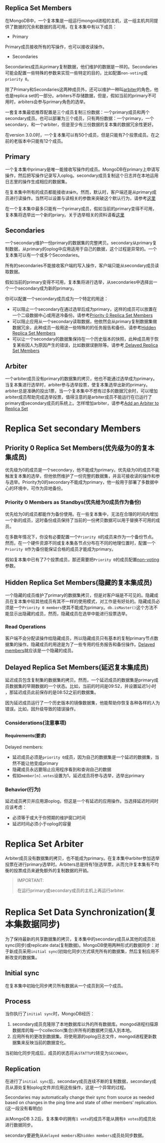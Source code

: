 ## Replica Set Members

在MongoDB中，一个复本集是一组运行mongod进程的主机，这一组主机共同提供了数据的冗余和数据的高可用。在复本集中有以下成员：

- Primary

Primary成员接收所有的写操作，也可以接收读操作。

- Secondaries

Secondaries成员从primary复制数据，他们维护的数据是一样的。Secondaries可能会配置一些特殊的参数来实现一些特定的目的，比如配置`non-voting`或`priority 0`。

除了Primary和Secondaries这两种成员外，还可以维护一种叫[arbiter](https://docs.mongodb.com/manual/core/replica-set-members/)的角色，他也是replica set的一部分。arbiters不存储数据，但是，假如当前的primary不可用时，arbiters会参与primary角色的选举。

一套复本集最低推荐配置是三个成员复制三份数据：一个primary成员和两个secondary成员。也可以部署为三个成员，只有两份数据：一个primary，一个secondary，和一个arbiter，但是至少有三份数据的复本集的数据冗余性更好。

在version 3.0.0时，一个复本集可以有50个成员，但是只能有7个投票成员。在之前的老版本中只能有12个成员。

## Primary

一个复本集中primary是唯一能接收写操作的成员。MongoDB在primary上申请写操作，然后把写操作记录写入oplog。secondary成员复制这个日志并在本地运用日志里的操作生成相应的数据集。

在复本集中所有的成员都能接收`读操作`。然而，默认时，客户端还是从primary成员进行读操作。当然可以设置与读相关的参数来突破这个默认行为，请参考[这里](https://docs.mongodb.com/manual/core/read-preference/)

在一个复本集中最多只能有一个primary成员，假如当前的primary变得不可用，复本集将选举出一个新的priary。关于选举相关的资料请看[这里](https://docs.mongodb.com/manual/core/replica-set-elections/#vetoes-in-elections)

## Secondaries

一个secondary维护一份primary的数据集的完整拷贝。secondary从primary复制数据，从primary的oplog中应用适用于自己的数据，这个过程是异常的。一个复本集可以有一个或多个Secondaries。

所有的secondaries不能接收客户端的写入操作，客户端只能从secondary成员读取数据。

假如当前的primary变得不可用，复本集将进行选举，从secondaries中选择出一个一个secondary成为新的primary。

你可以配置一个secondary成员成为一个特定的用途：

- 可以阻止一个secondary在通过选举后成为primary，这样的成员可以放置在一个二级数据中心或用途冷备份。请参考[Priority 0 Replica Set Members](https://docs.mongodb.com/manual/core/replica-set-priority-0-member/)
- 可以阻止应用从一个secondary读取数据，他依然会从primary复制数据集做数据冗余，此种成员一般用途一些特殊的的任务报告和备份。请参考[Hidden Replica Set Members](https://docs.mongodb.com/manual/core/replica-set-hidden-member/)
- 可以让一个secondary的数据集保持在一个历史版本的快照，此种成员用于恢复某些因人为原因产生的错误，比如数据误删除等。请参考[ Delayed Replica Set Members](https://docs.mongodb.com/manual/core/replica-set-delayed-member/)

## Arbiter

一个arbiter成员没有primary的数据集的拷贝，他也不能通过选举成为primary。当复本集进行选举时，arbiter参与选举投票，使复本集选举出新的primary。arbiter总是准确的投出1票，当一个复本集中不想有过多的数据冗余时，可以增加arbiter成员帮助完成选举投票，值得注意的是arbiter成员不能运行在已运行了primary或secondary成员的系统上。怎样增加arbiter，请参考[Add an Arbiter to Replica Set](https://docs.mongodb.com/manual/tutorial/add-replica-set-arbiter/)


# Replica Set secondary Members

## Priority 0 Replica Set Members(优先级为0的复本集成员)

优先级为0的成员是一个secondary，他不能成为primary。优先级为0的成员不能触发复本集的选举，但他依然维护了一份完整的数据集，并且可接收读的操作和参与选举。Priority为0的secondary不能成为primary，他一般用于部署了多数据中心的环境中，可作为异地备份。

### Priority 0 Members as Standbys(优先给为0成员作为备份)

优先给为0的成员都能作为备份使用。在一些复本集中，无法在合理的时间内增加一个新的成员，这时备份成员保持了当前的一份拷贝数据可以用于替换不可用的成员。

在多数年情况下，你没有必要配置一个`Priority 0`的成员来作为一个备份节点。然而，在一个硬件资源不同或复本集各节点分布在不同的地理位置时，配置一个`Priority 0`作为备份能保证合格的成员才能成为primary。

假如复本集中已有了7个投票成员，那还需要把`Priority 0`的成员配置[non-voting](https://docs.mongodb.com/manual/core/replica-set-elections/#replica-set-non-voting-members)参数。

## Hidden Replica Set Members(隐藏的复本集成员)

一个隐藏的成员维护了primary的数据集拷贝，但是对客户端是不可见的。隐藏成员在复本集中较其他成员有其不一样的使用模式，对工作是有好处的。隐藏成员必须是一个`Priority 0 members`使其不能成为primary。`db.isMaster()`这个方法不能显示出隐藏的成员，然而，隐藏成员在选举中能进行投票选举。

### Read Operations

客户端不会分配读操作给隐藏成员，所以隐藏成员只有基本的复制primary节点数据集的操作。隐藏成员的用途是为了一些专用的任务报告和备份操作。[Delayed members](https://docs.mongodb.com/manual/core/replica-set-delayed-member/)就应该是一个隐藏的成员。

## Delayed Replica Set Members(延迟复本集成员)

延迟成员包含复制集的数据集的拷贝。然而，一个延迟成员的数据集是primary成员数据集的早期数据的一个状态。比如，当前的时间是09:52，并设置延迟1小时 ，那延迟成员此前保存的是08:52之前的数据集。

因为延迟成员运行了一个历史版本的镜像数据集，他能帮助你恢复各种各样的人为错误。比如，因升级导致的错误操作。

### Considerations(注意事项)

#### Requirements(要求)

Delayed members:

- 延迟成员必须是`priority 0`成员，因为自己的数据集是一个延迟的数据集，当然不能让他变成primary
- 隐藏成员永远要阻止应用程序看到和查询自己的数据
- 假如`member[n].votes`设置为1，延迟成员将参与选举，选举出primary

### Behavior(行为)

延迟成员拷贝并应用源oplog，但这是一个有延迟的应用操作。当选择延迟时间时应该考虑：

- 必须等于或大于你预期的维护窗口时间
- 延迟时间必须小于oplog的容量

# Replica Set Arbiter

Arbiter成员没有数据集的拷贝，也不能成为primary。在复本集中arbiter参加选举投票在进行primary选举时。Arbiters总是持有1张选举票，从而允许复本集有不均衡的投票成员来避免额外的复制数据的开销。

> IMPORTANT:
>
> 在运行primary或secondary成员的主机上再运行arbiter.


# Replica Set Data Synchronization(复本集数据同步)

为了保持最新的共享数据集的拷贝，复本集中的secondary成员从其他的成员处sync(同步)或replicate data(复制数据)。MongoDB使用两种形式的数据同步：对于新成员采用`initial sync`(初始化同步)方式填充所有的数据集，然后复制应用不断改变的数据集。

## Initial sync

在复本集中初始化同步拷贝所有数据从一个成员到另一个成员。

## Process

当你执行了`initial sync`时，MongoDB经历：

1. secondary成员克隆除了本地数据库以外的所有数据库。mongod进程扫描源数据库的每一个collection(集合)并所有的数据拷贝插入到本地。
2. 应用所有的更改到数据集。将使用源的oplog日志文件，mongod进程更新数据集来反映当前的数据变化。

当初始化同步完成后，成员的状态将从`STATTUP2`转变为`SECONDAY`。

## Replication

在进行了`initial sync`后，secondary成员连续不断的复制数据，secondary成员从源处复制oplog文件并应用这些操作，这是一个异常的过程。

Secondaries may automatically change their sync from source as needed based on changes in the ping time and state of other members’ replication.(这一段没有看明白)

从MongoDB 3.2后，复本集中的拥有`1 vote`的成员不能从拥有`0 votes`的成员处进行数据同步。

secondary要避免从`delayed members`和`hidden members`成员处同步数据。
